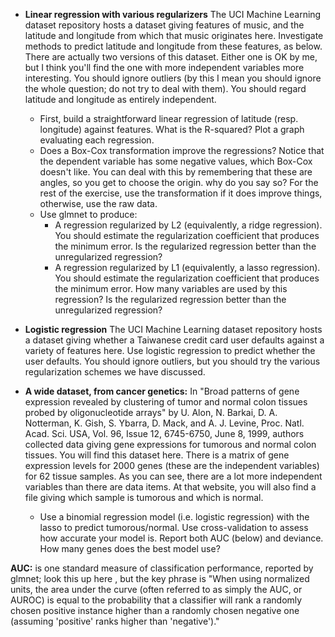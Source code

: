 * **Linear regression with various regularizers** The UCI Machine Learning dataset repository hosts a dataset giving features of music, and the latitude and longitude from which that music originates here. Investigate methods to predict latitude and longitude from these features, as below. There are actually two versions of this dataset. Either one is OK by me, but I think you'll find the one with more independent variables more interesting. You should ignore outliers (by this I mean you should ignore the whole question; do not try to deal with them). You should regard latitude and longitude as entirely independent.
    * First, build a straightforward linear regression of latitude (resp. longitude) against features. What is the R-squared? Plot a graph evaluating each regression.
    * Does a Box-Cox transformation improve the regressions? Notice that the dependent variable has some negative values, which Box-Cox doesn't like. You can deal with this by remembering that these are angles, so you get to choose the origin. why do you say so? For the rest of the exercise, use the transformation if it does improve things, otherwise, use the raw data.
    * Use glmnet to produce:
       * A regression regularized by L2 (equivalently, a ridge regression). You should estimate the regularization coefficient that produces the minimum error. Is the regularized regression better than the unregularized regression?
       * A regression regularized by L1 (equivalently, a lasso regression). You should estimate the regularization coefficient that produces the minimum error. How many variables are used by this regression? Is the regularized regression better than the unregularized regression?
* **Logistic regression** The UCI Machine Learning dataset repository hosts a dataset giving whether a Taiwanese credit card user defaults against a variety of features here. Use logistic regression to predict whether the user defaults. You should ignore outliers, but you should try the various regularization schemes we have discussed.

* **A wide dataset, from cancer genetics:** In "Broad patterns of gene expression revealed by clustering of tumor and normal colon tissues probed by oligonucleotide arrays" by U. Alon, N. Barkai, D. A. Notterman, K. Gish, S. Ybarra, D. Mack, and A. J. Levine, Proc. Natl. Acad. Sci. USA, Vol. 96, Issue 12, 6745-6750, June 8, 1999, authors collected data giving gene expressions for tumorous and normal colon tissues. You will find this dataset here. There is a matrix of gene expression levels for 2000 genes (these are the independent variables) for 62 tissue samples. As you can see, there are a lot more independent variables than there are data items. At that website, you will also find a file giving which sample is tumorous and which is normal.  
   * Use a binomial regression model (i.e. logistic regression) with the lasso to predict tumorous/normal. Use cross-validation to assess how accurate your model is. Report both AUC (below) and deviance. How many genes does the best model use?
    
**AUC:** is one standard measure of classification performance, reported by glmnet; look this up here , but the key phrase is "When using normalized units, the area under the curve (often referred to as simply the AUC, or AUROC) is equal to the probability that a classifier will rank a randomly chosen positive instance higher than a randomly chosen negative one (assuming 'positive' ranks higher than 'negative')."

 
